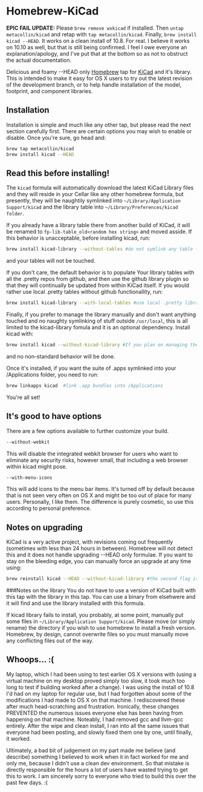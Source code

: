 # Homebrew-KiCad 

**EPIC FAIL UPDATE:** Please `brew remove wxkicad` if installed.  Then `untap metacollin/kicad` and retap with `tap metacollin/kicad`.  Finally, `brew install kicad --HEAD`.  It works on a clean install of 10.8.  For real.  I believe it works on 10.10 as well, but that is still being confirmed. I feel I owe everyone an explanation/apology, and I've put that at the bottom so as not to obstruct the actual documentation.

Delicious and foamy --HEAD only [Homebrew](https://github.com/mxcl/homebrew) tap for [KiCad](http://www.kicad-pcb.org) and it's library.  This is intended to make it easy for OS X users to try out the latest revision of the development branch, or to help handle installation of the model, footprint, and component libraries.  

## Installation

Installation is simple and much like any other tap, but please read the next section carefully first.  There are certain options you may wish to enable or disable.  Once you're sure, go head and:
```sh
brew tap metacollin/kicad
brew install kicad --HEAD
```

## Read this before installing!
The `kicad` formula will automatically download the latest KiCad Library files and they will reside in your Cellar like any other homebrew formula, but presently, they will be naughtily symlinked into `~/Library/Application Support/kicad` and the library table into `~/Library/Preferences/kicad folder`.  

If you already have a library table there from another build of KiCad, it will be renamed to `fp-lib-table_old<random hex string>` and moved asside. If this behavior is unacceptable, before installing kicad, run:

```sh
brew install kicad-library --without-tables #do not symlink any table file into your kicad preferences
```
and your tables will not be touched.  

If you don't care, the default behavior is to populate Your library tables with all the .pretty repos from github, and then use the github library plugin so that they will continually be updated from within KiCad itself.  If you would rather use local .pretty tables without github functionallity, run:

```sh
brew install kicad-library --with-local-tables #use local .pretty libraries
```

Finally, if you prefer to manage the library manually and don't want anything touched and no naughty symlinking of stuff outside `/usr/local`, this is all limited to the kicad-library fomula and it is an optional dependency.  Install kicad with:

```sh
brew install kicad --without-kicad-library #If you plan on managing the library manually
```

and no non-standard behavior will be done.  

Once it's installed, if you want the suite of .apps symlinked into your /Applications folder, you need to run: 
```sh
brew linkapps kicad  #link .app bundles into /Applications
```

You're all set!

## It's good to have options
There are a few options available to further customize your build.  

```sh
--without-webkit
```
This will disable the integrated webkit browser for users who want to eliminate any security risks, however small, that including a web browser within kicad might pose.
```sh
--with-menu-icons
```
This will add icons to the menu bar items.  It's turned off by default because that is not seen very often on OS X and might be too out of place for many users.  Personally, I like them.  The difference is purely cosmetic, so use this according to personal preference.  

## Notes on upgrading
KiCad is a very active project, with revisions coming out frequently (sometimes with less than 24 hours in between).  Homebrew will not detect this and it does not handle upgrading --HEAD only formulae.  If you want to stay on the bleeding edge, you can manually force an upgrade at any time using:
```sh
brew reinstall kicad --HEAD --without-kicad-library #the second flag is not necessary, but saves some build time
```


###Notes on the library
You do not have to use a version of KiCad built with this tap with the library in this tap.  You can use a binary from elsehwere and it will find and use the library installed with this formula.

If kicad library fails to install, you probably, at some point, manually put some files in `~/Library/Application Support/kicad`. Please move (or simply rename) the directory if you wish to use homebrew to install a fresh version.  Homebrew, by design, cannot overwrite files so you must manually move any conflicting files out of the way.



## Whoops... :(
My laptop, which I had been using to test earlier OS X versions with (using a virtual machine on my desktop proved simply too slow, it took much too long to test if building worked after a change). I was using the install of 10.8 I'd had on my laptop for regular use, but I had forgotten about some of the modifications I had made to OS X on that machine.  I rediscovered these after much head-scratching and frustration. Ironically, these changes PREVENTED the numerous issues everyone else has been having from happening on that machine. Noteably, I had removed gcc and llvm-gcc entirely. After the wipe and clean install, I ran into all the same issues that everyone had been posting, and slowly fixed them one by one, until finally, it worked.  

Ultimately, a bad bit of judgement on my part made me believe (and describe) something I believed to work when it in fact worked for me and only me, because I didn't use a clean dev environment.  So that mistake is directly responsible for the hours a lot of users have wasted trying to get this to work.  I am sincerely sorry to everyone who tried to build this over the past few days. :(
